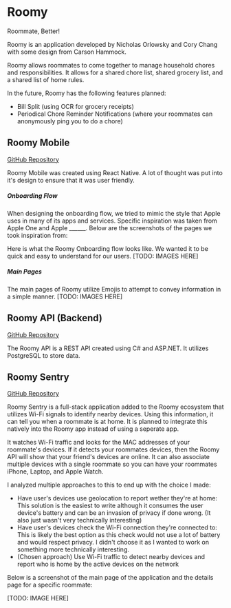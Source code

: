 # Roomy
Roommate, Better!

Roomy is an application developed by Nicholas Orlowsky and Cory Chang with some design from Carson Hammock. 

Roomy allows roommates to come together to manage household chores and responsibilities. It allows for a shared chore list, shared grocery list, and a shared list of home rules. 

In the future, Roomy has the following features planned:
- Bill Split (using OCR for grocery receipts)
- Periodical Chore Reminder Notifications (where your roommates can anonymously ping you to do a chore)


## Roomy Mobile
[GitHub Repository](https://github.com/nickorlow/roomy-mobile)

Roomy Mobile was created using React Native. A lot of thought was put into it's design to ensure that it was user friendly. 

##### Onboarding Flow

When designing the onboarding flow, we tried to mimic the style that Apple uses in many of its apps and services. Specific inspiration was taken from Apple One and Apple ______. Below are the screenshots of the pages we took inspiration from:


Here is what the Roomy Onboarding flow looks like. We wanted it to be quick and easy to understand for our users.
[TODO: IMAGES HERE]

##### Main Pages

The main pages of Roomy utilize Emojis to attempt to convey information in a simple manner. 
[TODO: IMAGES HERE]


## Roomy API (Backend)
[GitHub Repository](https://github.com/nickorlow/roomy-api)

The Roomy API is a REST API created using C# and ASP.NET. It utilizes PostgreSQL to store data. 


## Roomy Sentry
[GitHub Repository](https://github.com/nickorlow/roomy-sentry)

Roomy Sentry is a full-stack application added to the Roomy ecosystem that utilizes Wi-Fi signals to identify nearby devices. Using this information, it can tell you when a roommate is at home. It is planned to integrate this natively into the Roomy app instead of using a seperate app. 

It watches Wi-Fi traffic and looks for the MAC addresses of your roommate's devices. If it detects your roommates devices, then the Roomy API will show that your friend's devices are online. It can also associate multiple devices with a single roommate so you can have your roommates iPhone, Laptop, and Apple Watch.

I analyzed multiple approaches to this to end up with the choice I made:

- Have user's devices use geolocation to report wether they're at home: This solution is the easiest to write although it consumes the user device's battery and can be an invasion of privacy if done wrong. (It also just wasn't very technically interesting)
- Have user's devices check the Wi-Fi connection they're connected to: This is likely the best option as this check would not use a lot of battery and would respect privacy. I didn't choose it as I wanted to work on something more technically interesting.
- (Chosen approach) Use Wi-Fi traffic to detect nearby devices and report who is home by the active devices on the network

Below is a screenshot of the main page of the application and the details page for a specific roommate:

[TODO: IMAGE HERE]
